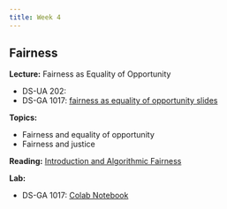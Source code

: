 ```yaml
---
title: Week 4
---
```


## Fairness

**Lecture:** Fairness as Equality of Opportunity

* DS-UA 202: <!-- [fairness review slides](../../../assets/4_fairness_review_202.pdf) / [fairness as equality of opportunity slides(../../../assets/4_fairness_eo_202.pdf) -->
* DS-GA 1017: [fairness as equality of opportunity slides](../../../assets/4_Fairness_1017.pdf)  

**Topics:**

* Fairness and equality of opportunity
* Fairness and justice

**Reading:**  [Introduction and Algorithmic Fairness](../../../assets/fairness_reader_2023.pdf) 

**Lab:** 

<!-- * DS-UA 202: [Colab Notebook](https://colab.research.google.com/drive/1_cKmYBThdBUUpeS0YIU6Hld9azqk6k_L#scrollTo=9Ws1B9ibP-yT)  -->
* DS-GA 1017: [Colab Notebook](https://colab.research.google.com/drive/1Tlwki8n4aPfPSlWTfjvjgaNxsoRGOeML?usp=sharing)
